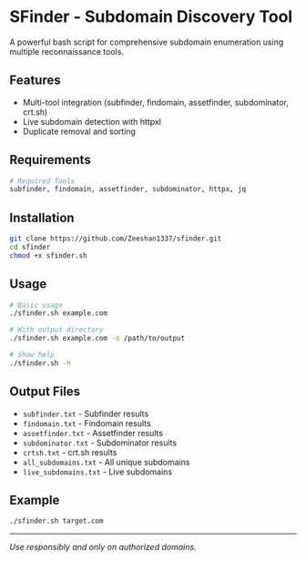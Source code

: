 # SFinder - Subdomain Discovery Tool

A powerful bash script for comprehensive subdomain enumeration using multiple reconnaissance tools.

##  Features

- Multi-tool integration (subfinder, findomain, assetfinder, subdominator, crt.sh)
- Live subdomain detection with httpxI
- Duplicate removal and sorting

##  Requirements

```bash
# Required Tools
subfinder, findomain, assetfinder, subdominator, httpx, jq
```

##  Installation

```bash
git clone https://github.com/Zeeshan1337/sfinder.git
cd sfinder
chmod +x sfinder.sh
```

##  Usage

```bash
# Basic usage
./sfinder.sh example.com

# With output directory
./sfinder.sh example.com -o /path/to/output

# Show help
./sfinder.sh -h
```

##  Output Files

- `subfinder.txt` - Subfinder results
- `findomain.txt` - Findomain results  
- `assetfinder.txt` - Assetfinder results
- `subdominator.txt` - Subdominator results
- `crtsh.txt` - crt.sh results
- `all_subdomains.txt` - All unique subdomains
- `live_subdomains.txt` - Live subdomains

##  Example

```bash
./sfinder.sh target.com
```


---
*Use responsibly and only on authorized domains.*

